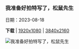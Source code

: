 ### 我准备好拍特写了，松鼠先生

日期：2023-08-18

**下载**  |  [1920x1080](https://cn.bing.com/th?id=OHR.CameraSquirrel_ZH-CN3580119980_1920x1080.jpg)  |  [3840x2160](https://cn.bing.com/th?id=OHR.CameraSquirrel_ZH-CN3580119980_UHD.jpg)

![我准备好拍特写了，松鼠先生](https://cn.bing.com/th?id=OHR.CameraSquirrel_ZH-CN3580119980_1920x1080.jpg "看着相机镜头的松鼠 (© Alfredo Piedrafita/Getty Images)")

